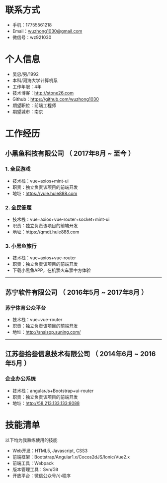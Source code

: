 <br/>  

# 联系方式
- 手机：17755561218
- Email：wuzhong1030@gmail.com
- 微信号：wz921030


# 个人信息
 - 吴忠/男/1992 
 - 本科/河海大学计算机系 
 - 工作年限：4年
 - 技术博客：http://stone26.com
 - Github：https://github.com/wuzhong1030
 - 期望职位：前端工程师
 - 期望城市：南京


# 工作经历
## 小黑鱼科技有限公司 （ 2017年8月 ~ 至今 ）

### 1. 全民游戏
- 技术栈：vue+axios+mint-ui
- 职责：独立负责该项目的前端开发
- 地址：https://yule.hule888.com

### 2. 全民答题 
- 技术栈：vue+axios+vue-router+socket+mint-ui
- 职责：独立负责该项目的前端开发
- 地址：https://qmdt.hule888.com

### 3. 小黑鱼旅行
- 技术栈：vue+axios+vue-router
- 职责：独立负责该项目的前端开发
- 下载小黑鱼APP，在机票火车票中方体验

--------------------------------------- 

## 苏宁软件有限公司 （ 2016年5月 ~ 2017年8月 ）

### 苏宁体育公众平台
- 技术栈：vue+vue-router
- 职责：独立负责该项目的前端开发
- 地址：http://snsisop.suning.com/

--------------------------------------- 

## 江苏叁拾叁信息技术有限公司 （ 2014年6月 ~ 2016年5月 ）

###  企业办公系统
- 技术栈：angularJs+Bootstrap+ui-router
- 职责：独立负责该项目的前端开发
- 地址：http://58.213.133.133:8088

# 技能清单

以下均为我熟练使用的技能
- Web开发：HTML5, Javascript, CSS3
- 前端框架：Bootstrap/Angular1.x/Cocos2dJS/Ionic/Vue2.x
- 前端工具：Webpack
- 版本管理工具：Svn/Git
- 开放平台：微信公众号/小程序